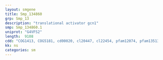 ```yaml
---
layout: smgene
title: Smp_134860
grp: Smp_13
description: "translational activator gcn1"
smp: Smp_134860.1
uniprot: "G4VFS2"
length:  9108
cdd: "COG1413, COG5181, cd00020, cl20447, cl22454, pfam12074, pfam13513, pfam13646"
kk: ns
categories: sm
---
```

